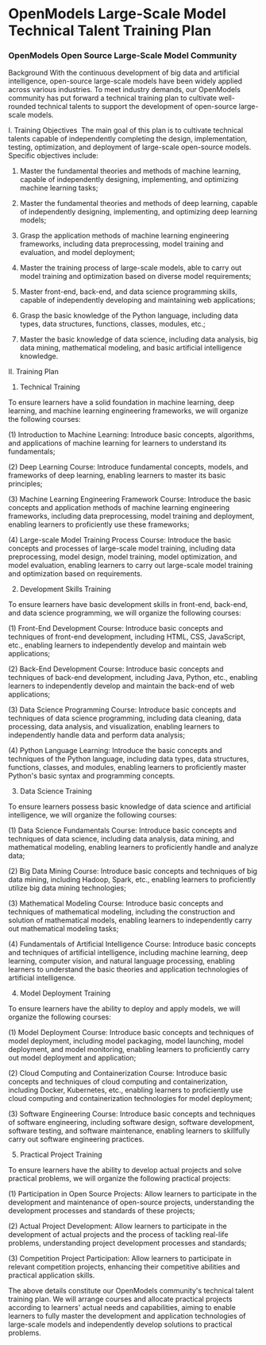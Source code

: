 # OpenModels Large-Scale Model Technical Talent Training Plan
### OpenModels Open Source Large-Scale Model Community
Background
With the continuous development of big data and artificial intelligence, open-source large-scale models have been widely applied across various industries. To meet industry demands, our OpenModels community has put forward a technical training plan to cultivate well-rounded technical talents to support the development of open-source large-scale models.

I. Training Objectives
​
The main goal of this plan is to cultivate technical talents capable of independently completing the design, implementation, testing, optimization, and deployment of large-scale open-source models. Specific objectives include:

1. Master the fundamental theories and methods of machine learning, capable of independently designing, implementing, and optimizing machine learning tasks;

2. Master the fundamental theories and methods of deep learning, capable of independently designing, implementing, and optimizing deep learning models;

3. Grasp the application methods of machine learning engineering frameworks, including data preprocessing, model training and evaluation, and model deployment;

4. Master the training process of large-scale models, able to carry out model training and optimization based on diverse model requirements;

5. Master front-end, back-end, and data science programming skills, capable of independently developing and maintaining web applications;

6. Grasp the basic knowledge of the Python language, including data types, data structures, functions, classes, modules, etc.;

7. Master the basic knowledge of data science, including data analysis, big data mining, mathematical modeling, and basic artificial intelligence knowledge.

II. Training Plan
1. Technical Training

To ensure learners have a solid foundation in machine learning, deep learning, and machine learning engineering frameworks, we will organize the following courses:

(1) Introduction to Machine Learning: Introduce basic concepts, algorithms, and applications of machine learning for learners to understand its fundamentals;

(2) Deep Learning Course: Introduce fundamental concepts, models, and frameworks of deep learning, enabling learners to master its basic principles;

(3) Machine Learning Engineering Framework Course: Introduce the basic concepts and application methods of machine learning engineering frameworks, including data preprocessing, model training and deployment, enabling learners to proficiently use these frameworks;

(4) Large-scale Model Training Process Course: Introduce the basic concepts and processes of large-scale model training, including data preprocessing, model design, model training, model optimization, and model evaluation, enabling learners to carry out large-scale model training and optimization based on requirements.

2. Development Skills Training

To ensure learners have basic development skills in front-end, back-end, and data science programming, we will organize the following courses:

(1) Front-End Development Course: Introduce basic concepts and techniques of front-end development, including HTML, CSS, JavaScript, etc., enabling learners to independently develop and maintain web applications;

(2) Back-End Development Course: Introduce basic concepts and techniques of back-end development, including Java, Python, etc., enabling learners to independently develop and maintain the back-end of web applications;

(3) Data Science Programming Course: Introduce basic concepts and techniques of data science programming, including data cleaning, data processing, data analysis, and visualization, enabling learners to independently handle data and perform data analysis;

(4) Python Language Learning: Introduce the basic concepts and techniques of the Python language, including data types, data structures, functions, classes, and modules, enabling learners to proficiently master Python's basic syntax and programming concepts.

3. Data Science Training

To ensure learners possess basic knowledge of data science and artificial intelligence, we will organize the following courses:

(1) Data Science Fundamentals Course: Introduce basic concepts and techniques of data science, including data analysis, data mining, and mathematical modeling, enabling learners to proficiently handle and analyze data;

(2) Big Data Mining Course: Introduce basic concepts and techniques of big data mining, including Hadoop, Spark, etc., enabling learners to proficiently utilize big data mining technologies;

(3) Mathematical Modeling Course: Introduce basic concepts and techniques of mathematical modeling, including the construction and solution of mathematical models, enabling learners to independently carry out mathematical modeling tasks;

(4) Fundamentals of Artificial Intelligence Course: Introduce basic concepts and techniques of artificial intelligence, including machine learning, deep learning, computer vision, and natural language processing, enabling learners to understand the basic theories and application technologies of artificial intelligence.

4. Model Deployment Training

To ensure learners have the ability to deploy and apply models, we will organize the following courses:

(1) Model Deployment Course: Introduce basic concepts and techniques of model deployment, including model packaging, model launching, model deployment, and model monitoring, enabling learners to proficiently carry out model deployment and application;

(2) Cloud Computing and Containerization Course: Introduce basic concepts and techniques of cloud computing and containerization, including Docker, Kubernetes, etc., enabling learners to proficiently use cloud computing and containerization technologies for model deployment;

(3) Software Engineering Course: Introduce basic concepts and techniques of software engineering, including software design, software development, software testing, and software maintenance, enabling learners to skillfully carry out software engineering practices.

5. Practical Project Training

To ensure learners have the ability to develop actual projects and solve practical problems, we will organize the following practical projects:

(1) Participation in Open Source Projects: Allow learners to participate in the development and maintenance of open-source projects, understanding the development processes and standards of these projects;

(2) Actual Project Development: Allow learners to participate in the development of actual projects and the process of tackling real-life problems, understanding project development processes and standards;

(3) Competition Project Participation: Allow learners to participate in relevant competition projects, enhancing their competitive abilities and practical application skills.

The above details constitute our OpenModels community's technical talent training plan. We will arrange courses and allocate practical projects according to learners' actual needs and capabilities, aiming to enable learners to fully master the development and application technologies of large-scale models and independently develop solutions to practical problems.

